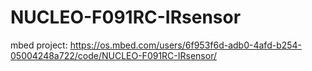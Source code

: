 # NUCLEO-F091RC-IRsensor
mbed project: https://os.mbed.com/users/6f953f6d-adb0-4afd-b254-05004248a722/code/NUCLEO-F091RC-IRsensor/
